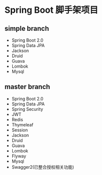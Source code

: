 # Spring Boot 脚手架项目

## simple branch 

* Spring Boot 2.0
* Spring Data JPA
* Jackson
* Druid
* Guava
* Lombok
* Mysql

## master branch

* Spring Boot 2.0
* Spring Data JPA
* Spring Security
* JWT
* Redis
* Thymeleaf
* Session
* Jackson
* Druid
* Guava
* Lombok
* Flyway
* Mysql
* Swagger2(已整合授权相关功能)